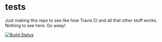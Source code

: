 # tests
Just making this repo to see like how Travis CI and all that other stuff works. Nothing to see here. Go away!

[![Build Status](https://travis-ci.org/candh/tests.svg?branch=master)](https://travis-ci.org/candh/tests)
